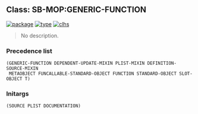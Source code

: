 ## Class: SB-MOP:GENERIC-FUNCTION
[![package](https://img.shields.io/badge/Package-SB--MOP-5f9ea0.svg?style=social&colorA=999999)](../) [![type](https://img.shields.io/badge/Type-Class-5f9ea0.svg?style=social&colorA=999999)](../#class) [![clhs](https://img.shields.io/badge/CLHS-GENERIC--FUNCTION-5f9ea0.svg?style=social&colorA=999999)](http://www.lispworks.com/documentation/HyperSpec/Body/t_generi.htm) 

> No description.

### Precedence list
```
(GENERIC-FUNCTION DEPENDENT-UPDATE-MIXIN PLIST-MIXIN DEFINITION-SOURCE-MIXIN
 METAOBJECT FUNCALLABLE-STANDARD-OBJECT FUNCTION STANDARD-OBJECT SLOT-OBJECT T)
```
### Initargs
```
(SOURCE PLIST DOCUMENTATION)
```
